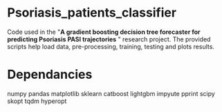 # Psoriasis_patients_classifier

Code used in the "__A gradient boosting decision tree forecaster for predicting Psoriasis PASI trajectories__ " research project. The provided scripts help load data, pre-processing, training, testing and plots results.

# Dependancies
numpy
pandas
matplotlib
sklearn
catboost
lightgbm
impyute
pprint
scipy
skopt
tqdm
hyperopt
